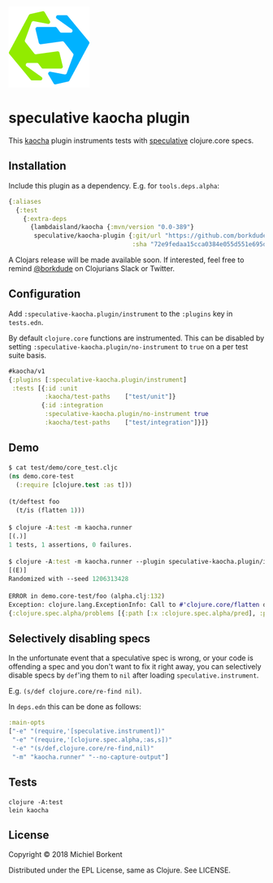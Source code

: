 <img src="https://raw.githubusercontent.com/borkdude/speculative/master/logo/favicon-160.png">

# speculative kaocha plugin

This [kaocha](https://github.com/lambdaisland/kaocha) plugin instruments tests
with [speculative](https://github.com/borkdude/speculative) clojure.core specs.

## Installation

Include this plugin as a dependency. E.g. for `tools.deps.alpha`:

``` clojure
{:aliases
  {:test
    {:extra-deps
      {lambdaisland/kaocha {:mvn/version "0.0-389"}
       speculative/kaocha-plugin {:git/url "https://github.com/borkdude/speculative-kaocha-plugin"
                                  :sha "72e9fedaa15cca0384e055d551e695d6a2e27a53"}}}}}
```

A Clojars release will be made available soon. If interested, feel free to
remind [@borkdude](https://twitter.com/borkdude) on Clojurians Slack or Twitter.

## Configuration

Add `:speculative-kaocha.plugin/instrument` to the `:plugins` key in
`tests.edn`. 

By default `clojure.core` functions are instrumented. This can be disabled by
setting `:speculative-kaocha.plugin/no-instrument` to `true` on a per test suite
basis.

``` clojure
#kaocha/v1
{:plugins [:speculative-kaocha.plugin/instrument]
 :tests [{:id :unit
          :kaocha/test-paths    ["test/unit"]}
         {:id :integration
          :speculative-kaocha.plugin/no-instrument true
          :kaocha/test-paths    ["test/integration"]}]}
```

## Demo

``` clojure
$ cat test/demo/core_test.cljc
(ns demo.core-test
  (:require [clojure.test :as t]))

(t/deftest foo
  (t/is (flatten 1)))

$ clojure -A:test -m kaocha.runner
[(.)]
1 tests, 1 assertions, 0 failures.

$ clojure -A:test -m kaocha.runner --plugin speculative-kaocha.plugin/instrument
[(E)]
Randomized with --seed 1206313428

ERROR in demo.core-test/foo (alpha.clj:132)
Exception: clojure.lang.ExceptionInfo: Call to #'clojure.core/flatten did not conform to spec.
{:clojure.spec.alpha/problems [{:path [:x :clojure.spec.alpha/pred], :pred clojure.core/sequential?, :val 1, :via [:speculative.specs/sequential], :in [0]} {:path [:x :clojure.spec.alpha/nil], :pred nil?, :val 1, :via [], :in [0]}], :clojure.spec.alpha/spec #object[clojure.spec.alpha$regex_spec_impl$reify__2509 0x76596288 "clojure.spec.alpha$regex_spec_impl$reify__2509@76596288"], :clojure.spec.alpha/value (1), :clojure.spec.alpha/fn clojure.core/flatten, :clojure.spec.alpha/args (1), :clojure.spec.alpha/failure :instrument, :clojure.spec.test.alpha/caller {:file "core.clj", :line 665, :var-scope clojure.core/apply}}
```

## Selectively disabling specs

In the unfortunate event that a speculative spec is wrong, or your code is
offending a spec and you don't want to fix it right away, you can selectively
disable specs by `def`'ing them to `nil` after loading `speculative.instrument`.

E.g. `(s/def clojure.core/re-find nil)`.

In `deps.edn` this can be done as follows:

``` clojure
:main-opts
["-e" "(require,'[speculative.instrument])"
 "-e" "(require,'[clojure.spec.alpha,:as,s])"
 "-e" "(s/def,clojure.core/re-find,nil)"
 "-m" "kaocha.runner" "--no-capture-output"]
```

## Tests

    clojure -A:test
    lein kaocha

## License

Copyright © 2018 Michiel Borkent

Distributed under the EPL License, same as Clojure. See LICENSE.
